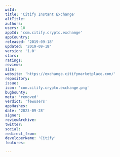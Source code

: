 ```yaml
---
wsId: 
title: 'Citify Instant Exchange'
altTitle: 
authors: 
users: 10
appId: 'com.citify.crypto.exchange'
appCountry: 
released: '2019-09-18'
updated: '2019-09-18'
version: '1.0'
stars: 
ratings: 
reviews: 
size: 
website: 'https://exchange.citifymarketplace.com/'
repository: 
issue: 
icon: 'com.citify.crypto.exchange.png'
bugbounty: 
meta: 'removed'
verdict: 'fewusers'
appHashes: 
date: '2023-09-28'
signer: 
reviewArchive: 
twitter: 
social: 
redirect_from: 
developerName: 'Citify'
features: 

---
```



